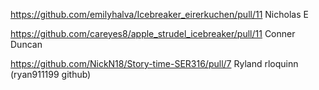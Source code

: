 https://github.com/emilyhalva/Icebreaker_eirerkuchen/pull/11 Nicholas E

https://github.com/careyes8/apple_strudel_icebreaker/pull/11 Conner Duncan

https://github.com/NickN18/Story-time-SER316/pull/7 Ryland rloquinn (ryan911199 github)

